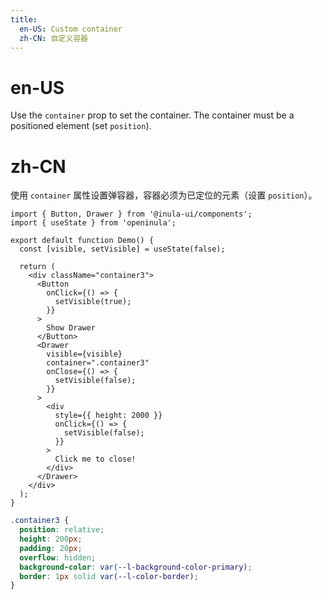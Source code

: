```yaml
---
title:
  en-US: Custom container
  zh-CN: 自定义容器
---
```


# en-US

Use the `container` prop to set the container. The container must be a positioned element (set `position`).

# zh-CN

使用 `container` 属性设置弹容器，容器必须为已定位的元素（设置 `position`）。

```tsx
import { Button, Drawer } from '@inula-ui/components';
import { useState } from 'openinula';

export default function Demo() {
  const [visible, setVisible] = useState(false);

  return (
    <div className="container3">
      <Button
        onClick={() => {
          setVisible(true);
        }}
      >
        Show Drawer
      </Button>
      <Drawer
        visible={visible}
        container=".container3"
        onClose={() => {
          setVisible(false);
        }}
      >
        <div
          style={{ height: 2000 }}
          onClick={() => {
            setVisible(false);
          }}
        >
          Click me to close!
        </div>
      </Drawer>
    </div>
  );
}
```

```scss
.container3 {
  position: relative;
  height: 200px;
  padding: 20px;
  overflow: hidden;
  background-color: var(--l-background-color-primary);
  border: 1px solid var(--l-color-border);
}
```
